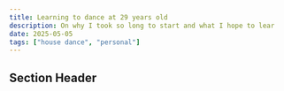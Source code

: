 ```yaml
---
title: Learning to dance at 29 years old
description: On why I took so long to start and what I hope to lear
date: 2025-05-05
tags: ["house dance", "personal"]
---
```



## Section Header



